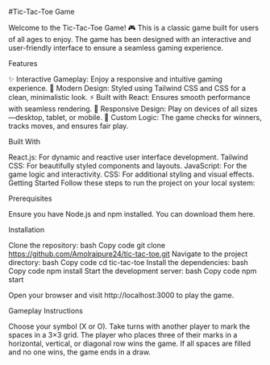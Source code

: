 #Tic-Tac-Toe Game

Welcome to the Tic-Tac-Toe Game! 🎮 This is a classic game built for users of all ages to enjoy. The game has been designed with an interactive and user-friendly interface to ensure a seamless gaming experience.

Features

✨ Interactive Gameplay: Enjoy a responsive and intuitive gaming experience.
🎨 Modern Design: Styled using Tailwind CSS and CSS for a clean, minimalistic look.
⚡ Built with React: Ensures smooth performance with seamless rendering.
📱 Responsive Design: Play on devices of all sizes—desktop, tablet, or mobile.
🚀 Custom Logic: The game checks for winners, tracks moves, and ensures fair play.

Built With

React.js: For dynamic and reactive user interface development.
Tailwind CSS: For beautifully styled components and layouts.
JavaScript: For the game logic and interactivity.
CSS: For additional styling and visual effects.
Getting Started
Follow these steps to run the project on your local system:

Prerequisites

Ensure you have Node.js and npm installed. You can download them here.

Installation

Clone the repository:
bash
Copy code
git clone https://github.com/Amolraipure24/tic-tac-toe.git
Navigate to the project directory:
bash
Copy code
cd tic-tac-toe
Install the dependencies:
bash
Copy code
npm install
Start the development server:
bash
Copy code
npm start

Open your browser and visit http://localhost:3000 to play the game.

Gameplay Instructions

Choose your symbol (X or O).
Take turns with another player to mark the spaces in a 3×3 grid.
The player who places three of their marks in a horizontal, vertical, or diagonal row wins the game.
If all spaces are filled and no one wins, the game ends in a draw.
